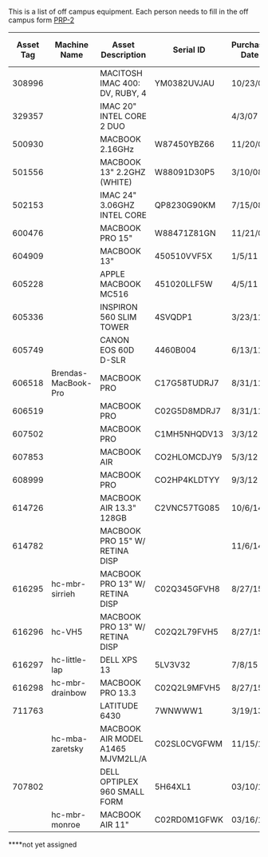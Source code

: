 This is a list of off campus equipment.
Each person needs to fill in the off campus form [PRP-2](http://www.uh.edu/finance/Departments/Property%20Management/PRP-2.xls)


| Asset Tag | Machine Name      | Asset Description                 | Serial ID    | Purchase Date | Assignee               | Returned to Campus|
|-----------|-------------------|-----------------------------------|--------------|---------------|------------------------|--------------------|
| 308996    |                   | MACITOSH IMAC 400: DV, RUBY, 4    | YM0382UVJAU  | 10/23/00      | Zaretsky, Robert D     |                    |
| 329357    |                   | IMAC 20" INTEL CORE 2 DUO         |              | 4/3/07        | Monroe, William        |                    |
| 500930    |                   | MACBOOK 2.16GHz                   | W87450YBZ66  | 11/20/07      | Estess, Ted L          |                    |
| 501556    |                   | MACBOOK 13" 2.2GHZ (WHITE)        | W88091D30P5  | 3/10/08       | Newman, Anna P         |                    |
| 502153    |                   | IMAC 24" 3.06GHZ INTEL CORE       | QP8230G90KM  | 7/15/08       | Estess, Ted L          |                    |
| 600476    |                   | MACBOOK PRO 15"                   | W88471Z81GN  | 11/21/08      | Valier, Helen K        |                    |
| 604909    |                   | MACBOOK 13"                       | 450510VVF5X  | 1/5/11        | Armstrong, Richard H   |                    |
| 605228    |                   | APPLE MACBOOK MC516               | 451020LLF5W  | 4/5/11        | LeVeaux, Christine     |                    |
| 605336    |                   | INSPIRON 560 SLIM TOWER           | 4SVQDP1      | 3/23/11       | Bailey, Jeremy D       |                    |
| 605749    |                   | CANON EOS 60D D-SLR               | 4460B004     | 6/13/11       | Armstrong, Richard H   |                    |
| 606518    |Brendas-MacBook-Pro| MACBOOK PRO                       | C17G58TUDRJ7 | 8/31/11       | Rhoden, Brenda         |                    |
| 606519    |                   | MACBOOK PRO                       | C02G5D8MDRJ7 | 8/31/11       | Bhojani, Sarah         |                    |
| 607502    |                   | MACBOOK PRO                       | C1MH5NHQDV13 | 3/3/12        | Bailey, Jeremy D       |                    |
| 607853    |                   | MACBOOK AIR                       | CO2HLOMCDJY9 | 5/3/12        | Armstrong, Richard H   |                    |
| 608999    |                   | MACBOOK PRO                       | CO2HP4KLDTYY | 9/3/12        | Myrick, Keri D         |                    |
| 614726    |                   | MACBOOK AIR 13.3" 128GB           | C2VNC57TG085 | 10/6/14       | Nuila, Ricardo Ernesto |                    |
| 614782    |                   | MACBOOK PRO 15" W/ RETINA DISP    |              | 11/6/14       | Gish, Dustin           |                    |
| 616295    | hc-mbr-sirrieh    | MACBOOK PRO 13" W/ RETINA DISP    | C02Q345GFVH8 | 8/27/15       | Sirrieh, Rita Evelyn   |                    |
| 616296    | hc-VH5            | MACBOOK PRO 13" W/ RETINA DISP    | C02Q2L79FVH5 | 8/27/15       | Santee, Ornela****     |                    |
| 616297    | hc-little-lap     | DELL XPS 13                       | 5LV3V32      | 7/8/15        | Little, Andy           |                    |
| 616298    | hc-mbr-drainbow   | MACBOOK PRO 13.3                  | C02Q2L9MFVH5 | 8/27/15       | Rainbow, David         |                    |
| 711763    |                   | LATITUDE 6430                     | 7WNWWW1      | 3/19/13       | Spring, Sarah          |                    |
|           | hc-mba-zaretsky   | MACBOOK AIR MODEL A1465 MJVM2LL/A | C02SL0CVGFWM | 11/15/16      | Zaretsky, Robert       | Hasn't left yet |
| 707802    |                   | DELL OPTIPLEX 960 SMALL FORM      | 5H64XL1      | 03/10/10      | Ramirez, Brenda        |                    |
|           | hc-mbr-monroe     | MACBOOK AIR 11"                   | C02RD0M1GFWK | 03/16/16      | Monroe, William        |                    |

****not yet assigned
